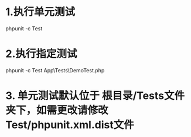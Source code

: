 # 1.执行单元测试
phpunit -c Test
# 2.执行指定测试
phpunit -c Test App\Tests\DemoTest.php
# 3. 单元测试默认位于 根目录/Tests文件夹下，如需更改请修改Test/phpunit.xml.dist文件
